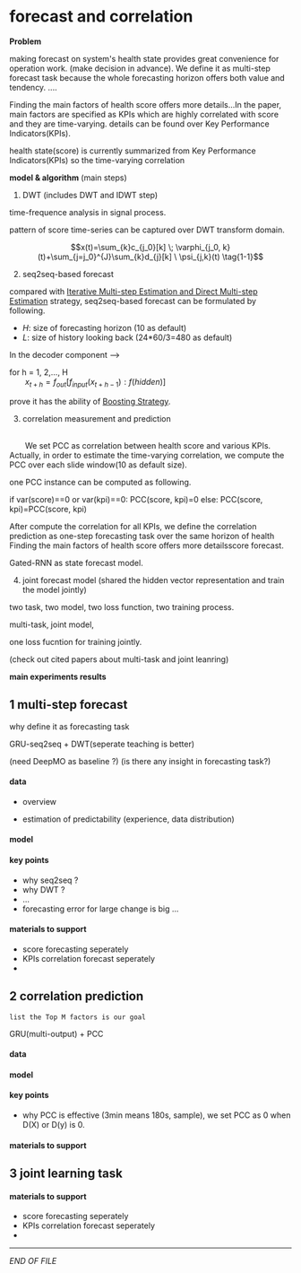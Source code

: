 
# forecast and correlation


**Problem**

making forecast on system's health state provides great convenience for operation work. (make decision in advance). We define it as multi-step forecast task because the whole forecasting horizon offers both value and tendency. ....

Finding the main factors of health score offers more details...In the paper, main factors are specified as KPIs which are highly correlated with score and they are time-varying.
details can be found over Key Performance Indicators(KPIs).

health state(score) is currently summarized from Key Performance Indicators(KPIs) so the time-varying correlation



**model & algorithm**
(main steps)

1. DWT (includes DWT and IDWT step)

time-frequence analysis in signal process.

pattern of score time-series can be captured over DWT transform domain.

$$x(t)=\sum_{k}c_{j_0}[k] \; \varphi_{j_0, k}(t)+\sum_{j=j_0}^{J}\sum_{k}d_{j}[k] \ \psi_{j,k}(t)    \tag{1-1}$$

2. seq2seq-based forecast

compared with <u>Iterative Multi-step Estimation and Direct Multi-step Estimation</u> strategy, seq2seq-based forecast can be formulated by following.
  - $H$: size of forecasting horizon (10 as default)
  - $L$: size of history looking back (24*60/3=480 as default)

In the decoder component -->

for h = 1, 2,..., H
<br>&emsp;&emsp;$x_{t+h} = f_{out}[f_{input}(x_{t+h-1}):f_{}(hidden)]$

prove it has the ability of <u>Boosting Strategy</u>.


3. correlation measurement and prediction

<br>&emsp;&emsp;We set PCC as correlation between health score and various KPIs. Actually, in order to estimate the time-varying correlation, we compute the PCC over each slide window(10 as default size).

one PCC instance can be computed as following.

if var(score)==0 or var(kpi)==0:
    PCC(score, kpi)=0
else:
    PCC(score, kpi)=PCC(score, kpi)

After compute the correlation for all KPIs, we define the correlation prediction as one-step forecasting task over the same horizon of health Finding the main factors of health score offers more detailsscore forecast.

Gated-RNN as state forecast model.

4. joint forecast model (shared the hidden vector representation and train the model jointly)

two task, two model, two loss function, two training process.

multi-task, joint model,

one loss fucntion for training jointly.


(check out cited papers about multi-task and joint leanring)


**main experiments results**


























## 1 multi-step forecast
why define it as forecasting task

GRU-seq2seq + DWT(seperate teaching is better)

(need DeepMO as baseline ?)
(is there any insight in forecasting task?)

#### data
  - overview

  - estimation of predictability (experience, data distribution)

#### model

#### key points
  - why seq2seq ?
  - why DWT ?
  - ...
  - forecasting error for large change is big ...
#### materials to support
  - score forecasting seperately
  - KPIs correlation forecast seperately
  -



## 2 correlation prediction
`list the Top M factors is our goal`

GRU(multi-output) + PCC

#### data


#### model

#### key points
  - why PCC is effective (3min means 180s, sample), we set PCC as 0 when D(X) or D(y) is 0.
#### materials to support

## 3 joint learning task

#### materials to support
- score forecasting seperately
- KPIs correlation forecast seperately
-





---
_END OF FILE_

